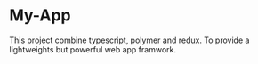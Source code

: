 # My-App

This project combine typescript, polymer and redux.
To provide a lightweights but powerful web app framwork.


